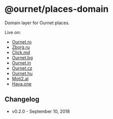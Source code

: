 # @ournet/places-domain

Domain layer for Ournet places.

Live on:

- [Ournet.ro](http://meteo.ournet.ro)
- [Zborg.ru](http://pogoda.zborg.ru)
- [Click.md](http://meteo.click.md)
- [Ournet.bg](http://vremeto.ournet.bg)
- [Ournet.in](http://weather.ournet.in)
- [Ournet.cz](http://pocasi.ournet.cz)
- [Ournet.hu](http://idojaras.ournet.hu)
- [Moti2.al](http://moti2.al)
- [Hava.one](http://hava.one)

## Changelog

- v0.2.0 - September 10, 2018
